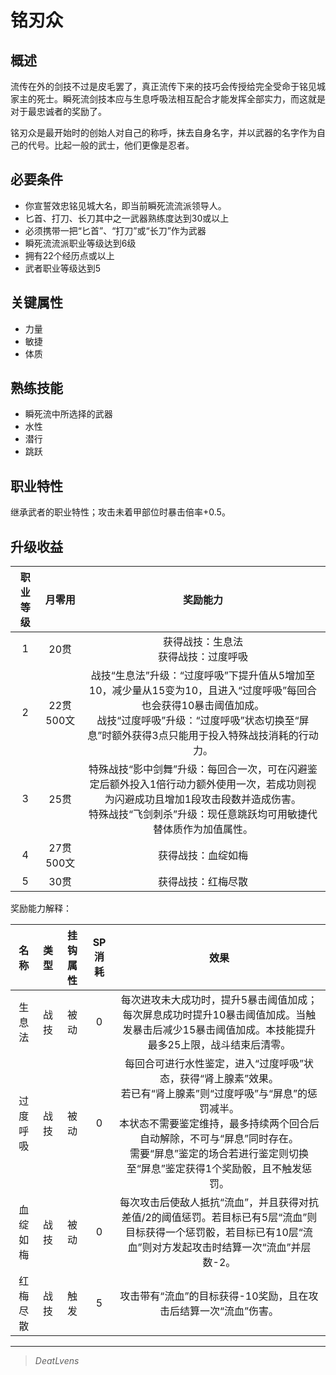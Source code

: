 # 铭刃众

## 概述

流传在外的剑技不过是皮毛罢了，真正流传下来的技巧会传授给完全受命于铭见城家主的死士。瞬死流剑技本应与生息呼吸法相互配合才能发挥全部实力，而这就是对于最忠诚者的奖励了。

铭刃众是最开始时的创始人对自己的称呼，抹去自身名字，并以武器的名字作为自己的代号。比起一般的武士，他们更像是忍者。

## 必要条件

* 你宣誓效忠铭见城大名，即当前瞬死流流派领导人。
* 匕首、打刀、长刀其中之一武器熟练度达到30或以上
* 必须携带一把“匕首”、“打刀”或“长刀”作为武器
* 瞬死流流派职业等级达到6级
* 拥有22个经历点或以上
* 武者职业等级达到5

## 关键属性

* 力量
* 敏捷
* 体质

## 熟练技能

* 瞬死流中所选择的武器
* 水性
* 潜行
* 跳跃
  
## 职业特性

继承武者的职业特性；攻击未着甲部位时暴击倍率+0.5。

## 升级收益

职业等级|月零用|奖励能力
:--:|:--:|:--:
1|20贯|获得战技：生息法<br>获得战技：过度呼吸
2|22贯500文|战技“生息法”升级：“过度呼吸”下提升值从5增加至10，减少量从15变为10，且进入“过度呼吸”每回合也会获得10暴击阈值加成。<br>战技“过度呼吸”升级：“过度呼吸”状态切换至“屏息”时额外获得3点只能用于投入特殊战技消耗的行动力。
3|25贯|特殊战技“影中剑舞”升级：每回合一次，可在闪避鉴定后额外投入1倍行动力额外使用一次，若成功则视为闪避成功且增加1段攻击段数并造成伤害。<br>特殊战技“飞剑刺杀”升级：现任意跳跃均可用敏捷代替体质作为加值属性。
4|27贯500文|获得战技：血绽如梅
5|30贯|获得战技：红梅尽散

奖励能力解释：

名称|类型|挂钩属性|SP消耗|效果
:--:|:--:|:--:|:--:|:--:
生息法|战技|被动|0|每次进攻未大成功时，提升5暴击阈值加成；每次屏息成功时提升10暴击阈值加成。当触发暴击后减少15暴击阈值加成。本技能提升最多25上限，战斗结束后清零。
过度呼吸|战技|被动|0|每回合可进行水性鉴定，进入“过度呼吸”状态，获得“肾上腺素”效果。<br>若已有“肾上腺素”则“过度呼吸”与“屏息”的惩罚减半。<br>本状态不需要鉴定维持，最多持续两个回合后自动解除，不可与“屏息”同时存在。<br>需要“屏息”鉴定的场合若进行鉴定则切换至“屏息”鉴定获得1个奖励骰，且不触发惩罚。
血绽如梅|战技|被动|0|每次攻击后使敌人抵抗“流血”，并且获得对抗差值/2的阈值惩罚。若目标已有5层“流血”则目标获得一个惩罚骰，若目标已有10层“流血”则对方发起攻击时结算一次“流血”并层数-2。
红梅尽散|战技|触发|5|攻击带有“流血”的目标获得-10奖励，且在攻击后结算一次“流血”伤害。

---

> *DeatLvens*